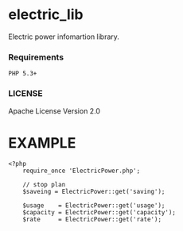 # electric_lib

Electric power infomartion library.

### Requirements
    PHP 5.3+

### LICENSE

Apache License Version 2.0

EXAMPLE
=========================

```
<?php
    require_once 'ElectricPower.php';

    // stop plan
    $saveing = ElectricPower::get('saving');
    
    $usage    = ElectricPower::get('usage');
    $capacity = ElectricPower::get('capacity');
    $rate     = ElectricPower::get('rate');


